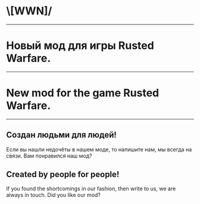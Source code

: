 #                                    \\[WWN]/

-----------------------------------------------------------------------------
#                         Новый мод для игры Rusted Warfare.
-----------------------------------------------------------------------------
#                         New mod for the game Rusted Warfare.
-----------------------------------------------------------------------------



## Создан людьми для людей!
Если вы нашли недочёты в нашем моде, то напишите нам, мы всегда на связи.
Вам понравился наш мод?

## Created by people for people!
If you found the shortcomings in our fashion, then write to us, we are always in touch.
Did you like our mod?
